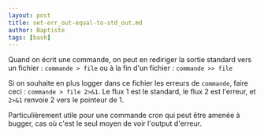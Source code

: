 ```yaml
---
layout: post
title: set-err_out-equal-to-std_out.md
author: Baptiste
tags: [bash]
---
```

Quand on écrit une commande, on peut en rediriger la sortie standard vers un fichier : `commande > file` ou à la fin d'un fichier : `commande >> file`

Si on souhaite en plus logger dans ce fichier les erreurs de `commande`, faire ceci : `commande > file 2>&1`. Le flux 1 est le standard, le flux 2 est l'erreur, et `2>&1` renvoie 2 vers le pointeur de 1.

Particulièrement utile pour une commande cron qui peut être amenée à bugger, cas où c'est le seul moyen de voir l'output d'erreur.
